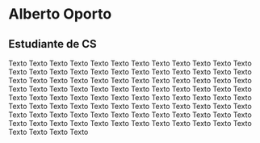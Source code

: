 # Alberto Oporto

## Estudiante de CS

Texto
Texto
Texto
Texto
Texto
Texto
Texto
Texto
Texto
Texto
Texto
Texto
Texto
Texto
Texto
Texto
Texto
Texto
Texto
Texto
Texto
Texto
Texto
Texto
Texto
Texto
Texto
Texto
Texto
Texto
Texto
Texto
Texto
Texto
Texto
Texto
Texto
Texto
Texto
Texto
Texto
Texto
Texto
Texto
Texto
Texto
Texto
Texto
Texto
Texto
Texto
Texto
Texto
Texto
Texto
Texto
Texto
Texto
Texto
Texto
Texto
Texto
Texto
Texto
Texto
Texto
Texto
Texto
Texto
Texto
Texto
Texto
Texto
Texto
Texto
Texto
Texto
Texto
Texto
Texto
Texto
Texto
Texto
Texto
Texto
Texto
Texto
Texto
Texto
Texto
Texto
Texto
Texto
Texto
Texto
Texto
Texto
Texto
Texto
Texto
